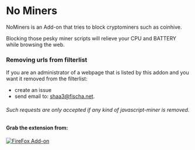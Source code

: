 # No Miners

NoMiners is an Add-on that tries to block cryptominers such as coinhive.

Blocking those pesky miner scripts will relieve your CPU and BATTERY while browsing the web.


### Removing urls from filterlist
If you are an administrator of a webpage that is listed by this addon and you want it removed from the filterlist:

* create an issue 
* send email to: shaa3@fischa.net.

###### Such requests are only accepted if any kind of javascript-miner is removed.
 
 
#### Grab the extension from: 

[![FireFox Add-on](https://addons.cdn.mozilla.net/static/img/addons-buttons/AMO-button_1.png)](https://addons.mozilla.org/en-US/firefox/addon/nominers/)